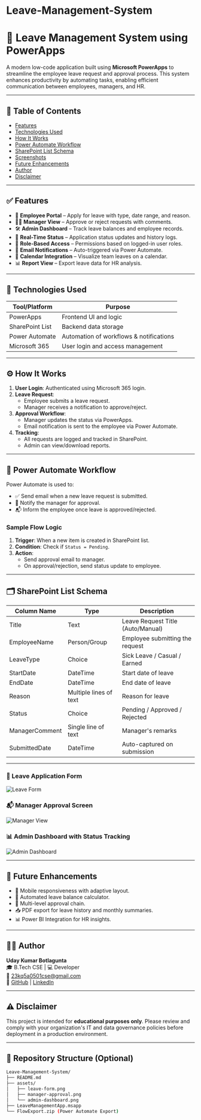 # Leave-Management-System

# 📝 Leave Management System using PowerApps

A modern low-code application built using **Microsoft PowerApps** to streamline the employee leave request and approval process. This system enhances productivity by automating tasks, enabling efficient communication between employees, managers, and HR.

---

## 📌 Table of Contents

- [Features](#-features)
- [Technologies Used](#-technologies-used)
- [How It Works](#-how-it-works)
- [Power Automate Workflow](#-power-automate-workflow)
- [SharePoint List Schema](#-sharepoint-list-schema)
- [Screenshots](#-screenshots)
- [Future Enhancements](#-future-enhancements)
- [Author](#-author)
- [Disclaimer](#-disclaimer)

---

## ✅ Features

- 👤 **Employee Portal** – Apply for leave with type, date range, and reason.
- 🧑‍💼 **Manager View** – Approve or reject requests with comments.
- 🛠️ **Admin Dashboard** – Track leave balances and employee records.
- 🔄 **Real-Time Status** – Application status updates and history logs.
- 🔐 **Role-Based Access** – Permissions based on logged-in user roles.
- 📧 **Email Notifications** – Auto-triggered via Power Automate.
- 📅 **Calendar Integration** – Visualize team leaves on a calendar.
- 📊 **Report View** – Export leave data for HR analysis.

---

## 🧰 Technologies Used

| Tool/Platform        | Purpose                               |
|----------------------|----------------------------------------|
| PowerApps            | Frontend UI and logic                  |
| SharePoint List      | Backend data storage                   |
| Power Automate       | Automation of workflows & notifications |
| Microsoft 365        | User login and access management       |

---

## ⚙️ How It Works

1. **User Login**: Authenticated using Microsoft 365 login.
2. **Leave Request**:
   - Employee submits a leave request.
   - Manager receives a notification to approve/reject.
3. **Approval Workflow**:
   - Manager updates the status via PowerApps.
   - Email notification is sent to the employee via Power Automate.
4. **Tracking**:
   - All requests are logged and tracked in SharePoint.
   - Admin can view/download reports.

---

## 🔄 Power Automate Workflow

Power Automate is used to:

- ✅ Send email when a new leave request is submitted.
- 🔁 Notify the manager for approval.
- 📬 Inform the employee once leave is approved/rejected.

### Sample Flow Logic

1. **Trigger**: When a new item is created in SharePoint list.
2. **Condition**: Check if `Status = Pending`.
3. **Action**:
   - Send approval email to manager.
   - On approval/rejection, send status update to employee.

---

## 🗂️ SharePoint List Schema

| Column Name     | Type          | Description                        |
|------------------|---------------|------------------------------------|
| Title            | Text          | Leave Request Title (Auto/Manual)  |
| EmployeeName     | Person/Group  | Employee submitting the request    |
| LeaveType        | Choice        | Sick Leave / Casual / Earned       |
| StartDate        | DateTime      | Start date of leave                |
| EndDate          | DateTime      | End date of leave                  |
| Reason           | Multiple lines of text | Reason for leave          |
| Status           | Choice        | Pending / Approved / Rejected      |
| ManagerComment   | Single line of text | Manager's remarks            |
| SubmittedDate    | DateTime      | Auto-captured on submission        |

---


### 📝 Leave Application Form
![Leave Form](assets/leave-form.png)

### 📬 Manager Approval Screen
![Manager View](assets/manager-approval.png)

### 📊 Admin Dashboard with Status Tracking
![Admin Dashboard](assets/admin-dashboard.png)

---

## 🔮 Future Enhancements

- 📲 Mobile responsiveness with adaptive layout.
- 🧮 Automated leave balance calculator.
- 🔐 Multi-level approval chain.
- 📥 PDF export for leave history and monthly summaries.
- 📊 Power BI Integration for HR insights.

---

## 👨‍💻 Author

**Uday Kumar Botlagunta**  
🎓 B.Tech CSE | 💻 Developer  
📧 [23kq5a0501cse@gmail.com](mailto:23kq5a0501cse@gmail.com)  
🔗 [GitHub](https://github.com/uday0103) | [LinkedIn](https://www.linkedin.com/in/uday-kumar-0b5564348/)

---

## ⚠️ Disclaimer

This project is intended for **educational purposes only**. Please review and comply with your organization's IT and data governance policies before deployment in a production environment.

---

## 📂 Repository Structure (Optional)

```bash
Leave-Management-System/
├── README.md
├── assets/
│   ├── leave-form.png
│   ├── manager-approval.png
│   └── admin-dashboard.png
├── LeaveManagementApp.msapp
└── FlowExport.zip (Power Automate Export)
